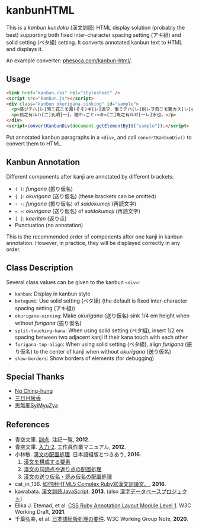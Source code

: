 # kanbunHTML

This is a _kanbun kundoku_ (漢文訓読) HTML display solution (probably the best) supporting both fixed inter-character spacing setting (<span lang="ja" title="akigumi">アキ組</span>) and solid setting (<span lang="ja" title="betagumi">ベタ組</span>) setting. It converts annotated kanbun text to HTML and displays it.

An example converter: [phesoca.com/kanbun-html/](https://phesoca.com/kanbun-html/).

## Usage

```html
<link href="kanbun.css" rel="stylesheet" />
<script src="kanbun.js"></script>
<div class="kanbun okurigana-sinking" id="sample">
  <p>感ジテハ[レ]時ニ花ニモ濺(そそ)ギ[レ]淚ヲ，恨ミデハ[レ]別レヲ鳥ニモ驚カス[レ]心ヲ。</p>
  <p>孤之有ルハ[二]孔明[一]，猶ホ‹ごと›«キ»[二]魚之有ルガ[一レ]水也。</p>
</div>
<script>convertKanbunDiv(document.getElementById("sample"));</script>
```

Put annotated kanbun paragraphs in a `<div>`, and call `convertKanbunDiv()` to convert them to HTML.

## Kanbun Annotation

Different components after kanji are annotated by different brackets:

- `( )`: _furigana_ (<span lang="ja" title="furigana">振り仮名</span>)
- `{ }`: _okurigana_ (<span lang="ja" title="okurigana">送り仮名</span>) (these brackets can be omitted)
- `‹ ›`: _furigana_ (<span lang="ja" title="furigana">振り仮名</span>) of _saidokumoji_ (<span lang="ja" title="saidokumoji">再読文字</span>)
- `« »`: _okurigana_ (<span lang="ja" title="okurigana">送り仮名</span>) of _saidokumoji_ (<span lang="ja" title="saidokumoji">再読文字</span>)
- `[ ]`: _kaeriten_ (<span lang="ja" title="kaeriten">返り点</span>)
- Punctuation (no annotation)

This is the recommended order of components after one kanji in kanbun annotation. However, in practice, they will be displayed correctly in any order.

## Class Description

Several class values can be given to the kanbun `<div>`:

- `kanbun`: Display in kanbun style
- `betagumi`: Use solid setting (<span lang="ja" title="betagumi">ベタ組</span>) (the default is fixed inter-character spacing setting (<span lang="ja" title="akigumi">アキ組</span>))
- `okurigana-sinking`: Make _okurigana_ (<span lang="ja" title="okurigana">送り仮名</span>) sink 1/4 em height when without _furigana_ (<span lang="ja" title="furigana">振り仮名</span>)
- `split-touching-kana`: When using solid setting (<span lang="ja" title="betagumi">ベタ組</span>), insert 1/2 em spacing between two adjacent kanji if their kana touch with each other
- `furigana-top-align`: When using solid setting (<span lang="ja" title="betagumi">ベタ組</span>), align _furigana_ (<span lang="ja" title="furigana">振り仮名</span>) to the center of kanji when without _okurigana_ (<span lang="ja" title="okurigana">送り仮名</span>)
- `show-borders`: Show borders of elements (for debugging)

## Special Thanks

- [Ng Ching-hung](https://github.com/ngchinghung)
- [三日月綾香](https://github.com/ayaka14732)
- [思無邪SyiMyuZya](https://github.com/syimyuzya)

## References

- 青空文庫. [訓点](https://www.aozora.gr.jp/annotation/kunten.html). 注記一覧, **2012**.
- 青空文庫. [入力-2](https://www.aozora.gr.jp/KOSAKU/MANUAL_3.html). 工作員作業マニュアル, **2012**.
- 小林敏. [漢文の配置処理](https://www.jagat.or.jp/1945-2). 日本語組版とつきあう, **2016**.
  1. [漢文を構成する要素](http://www.jagat.or.jp/archives/20288)
  2. [漢文の句読点や返り点の配置処理](http://www.jagat.or.jp/archives/21315)
  3. [漢文の送り仮名・読み仮名の配置処理](http://www.jagat.or.jp/archives/21747)
- cat_in_136. [如何用HTML5 Complex Ruby寫漢文訓讀文。](https://cat-in-136.github.io/2016/10/writing-kanbun-in-html.html), **2016**.
- kawabata. [漢文訓読JavaScript](https://github.com/kawabata/kanbun-javascript). **2013**. (also [漢字データベースプロジェクト](http://kanji-database.sourceforge.net/software/kanbun.html))
- Elika J. Etemad, et al. [CSS Ruby Annotation Layout Module Level 1](https://www.w3.org/TR/css-ruby-1/). W3C Working Draft, **2021**.
- 千葉弘幸, et al. [日本語組版処理の要件](https://www.w3.org/TR/jlreq/). W3C Working Group Note, **2020**.
